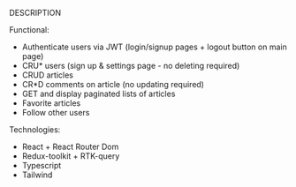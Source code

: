 DESCRIPTION

Functional:

- Authenticate users via JWT (login/signup pages + logout button on main page)
- CRU* users (sign up & settings page - no deleting required)
- CRUD articles
- CR*D comments on article (no updating required)
- GET and display paginated lists of articles
- Favorite articles
- Follow other users

Technologies:
- React + React Router Dom
- Redux-toolkit + RTK-query
- Typescript
- Tailwind
